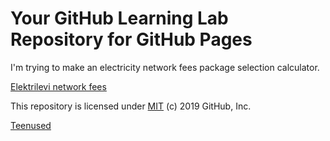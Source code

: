 # Your GitHub Learning Lab Repository for GitHub Pages

I'm trying to make an electricity network fees package selection calculator.

[Elektrilevi network fees](https://www.elektrilevi.ee/-/doc/8644141/kliendile/elektrilevi_hinnakiri_vorguteenuse_hinnad_alates_1_jaanuarist_2020_EST.pdf)

This repository is licensed under [MIT](/LICENSE) (c) 2019 GitHub, Inc.

[Teenused](http://hr-john.github.io/index.html)  
